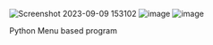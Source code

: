 

![Screenshot 2023-09-09 153102](https://github.com/gawali1256/Internship_integration/assets/102585672/e9fff97e-35ac-4ae0-be53-eb99a575974a)
![image](https://github.com/gawali1256/Internship_integration/assets/102585672/27c4e0a9-def9-4a9c-818c-9e5413e4211d)
![image](https://github.com/gawali1256/Internship_integration/assets/102585672/9722f139-6347-4498-8e00-0d4f92aeb89b)

Python Menu based program
